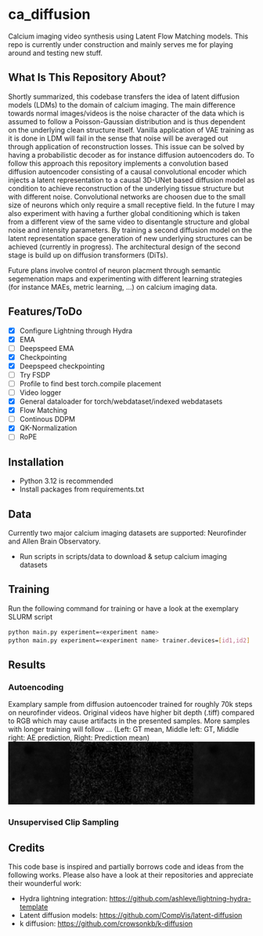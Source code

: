 # ca_diffusion
Calcium imaging video synthesis using Latent Flow Matching models.
This repo is currently under construction and mainly serves me for playing around and testing new stuff.

## What Is This Repository About?
Shortly summarized, this codebase transfers the idea of latent diffusion models (LDMs) to the domain of calcium imaging.
The main difference towards normal images/videos is the noise character of the data which is assumed to follow a Poisson-Gaussian distribution
and is thus dependent on the underlying clean structure itself. 
Vanilla application of VAE training as it is done in LDM will fail in the sense that noise will be averaged out through application of reconstruction losses.
This issue can be solved by having a probabilistic decoder as for instance diffusion autoencoders do.
To follow this approach this repository implements a convolution based diffusion autoencoder consisting of a causal convolutional encoder which injects a latent representation to a
causal 3D-UNet based diffusion model as condition to achieve reconstruction of the underlying tissue structure but with different noise.
Convolutional networks are choosen due to the small size of neurons which only require a small receptive field.
In the future I may also experiment with having a further global conditioning which is taken from a different view of the same video to disentangle structure and global noise and intensity parameters.
By training a second diffusion model on the latent representation space generation of new underlying structures can be achieved (currently in progress).
The architectural design of the second stage is build up on diffusion transformers (DiTs).

Future plans involve control of neuron placment through semantic segemenation maps and experimenting with different learning strategies (for instance MAEs, metric learning, ...) on calcium imaging data.

## Features/ToDo 
- [x] Configure Lightning through Hydra
- [x] EMA
- [ ] Deepspeed EMA
- [x] Checkpointing 
- [x] Deepspeed checkpointing
- [ ] Try FSDP
- [ ] Profile to find best torch.compile placement
- [ ] Video logger
- [x] General dataloader for torch/webdataset/indexed webdatasets
- [x] Flow Matching
- [ ] Continous DDPM
- [x] QK-Normalization
- [ ] RoPE

## Installation
- Python 3.12 is recommended
- Install packages from requirements.txt

## Data
Currently two major calcium imaging datasets are supported: Neurofinder and Allen Brain Observatory.
- Run scripts in scripts/data to download & setup calcium imaging datasets

## Training
Run the following command for training or have a look at the exemplary SLURM script
```sh
python main.py experiment=<experiment name>
python main.py experiment=<experiment name> trainer.devices=[id1,id2]
```

## Results

### Autoencoding
Examplary sample from diffusion autoencoder trained for roughly 70k steps on neurofinder videos. Original videos have higher bit depth (.tiff) compared to RGB which may cause artifacts in the presented samples. More samples with longer training will follow ...
(Left: GT mean, Middle left: GT, Middle right: AE prediction, Right: Prediction mean)
<br>
<img src="media/autoencoding_example.gif" width=512 height=128/>

### Unsupervised Clip Sampling

## Credits
This code base is inspired and partially borrows code and ideas from the following works. 
Please also have a look at their repositories and appreciate their wounderful work:
 - Hydra lightning integration: https://github.com/ashleve/lightning-hydra-template
 - Latent diffusion models: https://github.com/CompVis/latent-diffusion
 - k diffusion: https://github.com/crowsonkb/k-diffusion
